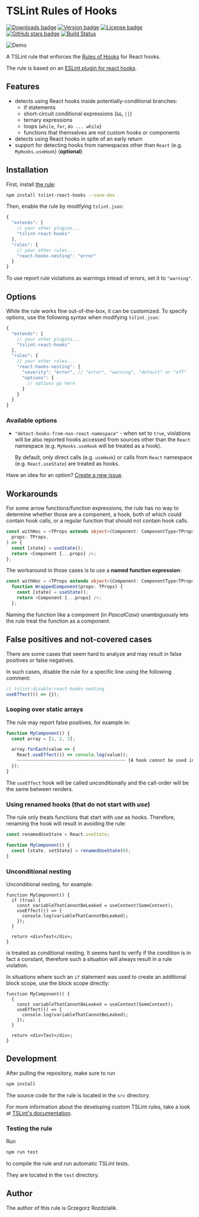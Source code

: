 # TSLint Rules of Hooks

[![Downloads badge](https://img.shields.io/npm/dw/tslint-react-hooks.svg?style=flat)](https://www.npmjs.com/package/tslint-react-hooks)
[![Version badge](https://img.shields.io/npm/v/tslint-react-hooks.svg?style=flat)](https://www.npmjs.com/package/tslint-react-hooks)
[![License badge](https://img.shields.io/npm/l/tslint-react-hooks.svg?style=flat)](https://github.com/Gelio/tslint-react-hooks/blob/master/LICENSE.md)
[![GitHub stars badge](https://img.shields.io/github/stars/Gelio/tslint-react-hooks.svg?style=social)](https://github.com/Gelio/tslint-react-hooks)
[![Build Status](https://dev.azure.com/vorenygelio/vorenygelio/_apis/build/status/Gelio.tslint-react-hooks?branchName=master)](https://dev.azure.com/vorenygelio/vorenygelio/_build/latest?definitionId=3&branchName=master)

![Demo](https://i.imgur.com/SGHlOvF.png)

A TSLint rule that enforces the [Rules of Hooks](https://reactjs.org/docs/hooks-rules.html) for
React hooks.

The rule is based on an [ESLint plugin for react hooks](https://github.com/facebook/react/blob/master/packages/eslint-plugin-react-hooks/README.md).

## Features

- detects using React hooks inside potentially-conditional branches:
  - if statements
  - short-circuit conditional expressions (`&&`, `||`)
  - ternary expressions
  - loops (`while`, `for`, `do ... while`)
  - functions that themselves are not custom hooks or components
- detects using React hooks in spite of an early return
- support for detecting hooks from namespaces other than `React` (e.g. `MyHooks.useHook`) (**optional**)

## Installation

First, install [the rule](https://www.npmjs.com/package/tslint-react-hooks):

```sh
npm install tslint-react-hooks --save-dev
```

Then, enable the rule by modifying `tslint.json`:

```js
{
  "extends": [
    // your other plugins...
    "tslint-react-hooks"
  ],
  "rules": {
    // your other rules...
    "react-hooks-nesting": "error"
  }
}
```

To use report rule violations as warnings intead of errors, set it to `"warning"`.

## Options

While the rule works fine out-of-the-box, it can be customized. To specify options, use the
following syntax when modifying `tslint.json`:

```js
{
  "extends": [
    // your other plugins...
    "tslint-react-hooks"
  ],
  "rules": {
    // your other rules...
    "react-hooks-nesting": {
      "severity": "error", // "error", "warning", "default" or "off"
      "options": {
        // options go here
      }
    }
  }
}
```

### Available options

- `"detect-hooks-from-non-react-namespace"` - when set to `true`, violations will be also reported
  hooks accessed from sources other than the `React` namespace (e.g. `MyHooks.useHook` will be
  treated as a hook).

  By default, only direct calls (e.g. `useHook`) or calls from `React` namespace (e.g.
  `React.useState`) are treated as hooks.

Have an idea for an option? [Create a new issue](https://github.com/Gelio/tslint-react-hooks/issues/new).

## Workarounds

For some arrow functions/function expressions, the rule has no way to determine whether those are a
component, a hook, both of which could contain hook calls, or a regular function that should not
contain hook calls.

```ts
const withHoc = <TProps extends object>(Component: ComponentType<TProps>) => (
  props: TProps,
) => {
  const [state] = useState();
  return <Component {...props} />;
};
```

The workaround in those cases is to use a **named function expression**:

```ts
const withHoc = <TProps extends object>(Component: ComponentType<TProps>) =>
  function WrappedComponent(props: TProps) {
    const [state] = useState();
    return <Component {...props} />;
  };
```

Naming the function like a component (in _PascalCase_) unambiguously lets the rule treat the
function as a component.

## False positives and not-covered cases

There are some cases that seem hard to analyze and may result in false positives or false negatives.

In such cases, disable the rule for a specific line using the following comment:

```ts
// tslint:disable:react-hooks-nesting
useEffect(() => {});
```

### Looping over static arrays

The rule may report false positives, for example in:

```ts
function MyComponent() {
  const array = [1, 2, 3];

  array.forEach(value => {
    React.useEffect(() => console.log(value));
    ~~~~~~~~~~~~~~~~~~~~~~~~~~~~~~~~~~~~~~~~~ [A hook cannot be used inside of another function]
  });
}
```

The `useEffect` hook will be called unconditionally and the call-order will be the same between
renders.

### Using renamed hooks (that do not start with _use_)

The rule only treats functions that start with _use_ as hooks. Therefore, renaming the hook will
result in avoiding the rule:

```ts
const renamedUseState = React.useState;

function MyComponent() {
  const [state, setState] = renamedUseState(0);
}
```

### Unconditional nesting

Unconditional nesting, for example:

```tsx
function MyComponent() {
  if (true) {
    const variableThatCannotBeLeaked = useContext(SomeContext);
    useEffect(() => {
      console.log(variableThatCannotBeLeaked);
    });
  }

  return <div>Text</div>;
}
```

is treated as conditional nesting. It seems hard to verify if the condition is in fact a constant,
therefore such a situation will always result in a rule violation.

In situations where such an `if` statement was used to create an additional block scope, use the
block scope directly:

```tsx
function MyComponent() {
  {
    const variableThatCannotBeLeaked = useContext(SomeContext);
    useEffect(() => {
      console.log(variableThatCannotBeLeaked);
    });
  }

  return <div>Text</div>;
}
```

## Development

After pulling the repository, make sure to run

```sh
npm install
```

The source code for the rule is located in the `src` directory.

For more information about the developing custom TSLint rules, take a look at
[TSLint's documentation](https://palantir.github.io/tslint/develop/custom-rules/).

### Testing the rule

Run

```sh
npm run test
```

to compile the rule and run automatic TSLint tests.

They are located in the `test` directory.

## Author

The author of this rule is Grzegorz Rozdzialik.
